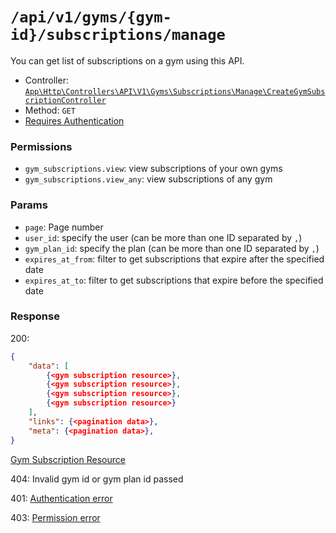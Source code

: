 # `/api/v1/gyms/{gym-id}/subscriptions/manage`
You can get list of subscriptions on a gym using this API.

- Controller: [`App\Http\Controllers\API\V1\Gyms\Subscriptions\Manage\CreateGymSubscriptionController`](../../../../../src/app/Http/Controllers/API/V1/Gyms/Subscriptions/Manage/CreateGymSubscriptionController.php)
- Method: `GET`
- [Requires Authentication](../../../auth/login.md#how-to-use-api-token)

### Permissions

- `gym_subscriptions.view`: view subscriptions of your own gyms
- `gym_subscriptions.view_any`: view subscriptions of any gym

### Params

- `page`: Page number
- `user_id`: specify the user (can be more than one ID separated by `,`)
- `gym_plan_id`: specify the plan (can be more than one ID separated by `,`)
- `expires_at_from`: filter to get subscriptions that expire after the specified date
- `expires_at_to`: filter to get subscriptions that expire before the specified date

### Response

200:
```json
{
    "data": [
        {<gym subscription resource>},
        {<gym subscription resource>},
        {<gym subscription resource>},
        {<gym subscription resource>}
    ],
    "links": {<pagination data>},
    "meta": {<pagination data>},
}
```

[Gym Subscription Resource](../../../resources/gym_subscription.md)

404: Invalid gym id or gym plan id passed

401: [Authentication error](../../../authentication-errors.md)

403: [Permission error](../../../permission-errors.md)
